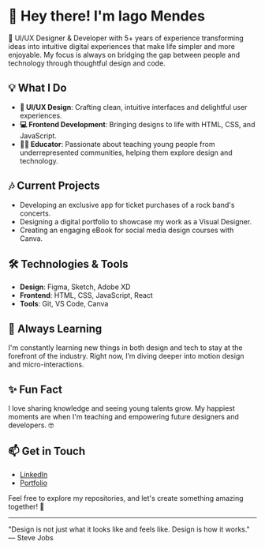# 👋 Hey there! I'm Iago Mendes

🚀 UI/UX Designer & Developer with 5+ years of experience transforming ideas into intuitive digital experiences that make life simpler and more enjoyable. My focus is always on bridging the gap between people and technology through thoughtful design and code.

## 💡 What I Do
- **🎨 UI/UX Design**: Crafting clean, intuitive interfaces and delightful user experiences.
- **💻 Frontend Development**: Bringing designs to life with HTML, CSS, and JavaScript.
- **👨‍🏫 Educator**: Passionate about teaching young people from underrepresented communities, helping them explore design and technology.

## 🎶 Current Projects
- Developing an exclusive app for ticket purchases of a rock band's concerts.
- Designing a digital portfolio to showcase my work as a Visual Designer.
- Creating an engaging eBook for social media design courses with Canva.

## 🛠️ Technologies & Tools
- **Design**: Figma, Sketch, Adobe XD
- **Frontend**: HTML, CSS, JavaScript, React
- **Tools**: Git, VS Code, Canva

## 🌱 Always Learning
I'm constantly learning new things in both design and tech to stay at the forefront of the industry. Right now, I’m diving deeper into motion design and micro-interactions.

## ✨ Fun Fact
I love sharing knowledge and seeing young talents grow. My happiest moments are when I'm teaching and empowering future designers and developers. 🤓

## 📫 Get in Touch
- [LinkedIn](https://linkedin.com/in/iagommendes)
- [Portfolio](https://bento.me/iagommendes)

Feel free to explore my repositories, and let's create something amazing together! 🤝

---
"Design is not just what it looks like and feels like. Design is how it works." — Steve Jobs
